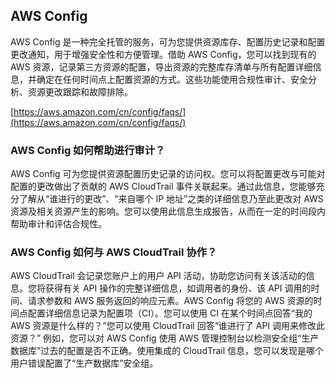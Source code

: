 ## AWS Config

AWS Config 是一种完全托管的服务，可为您提供资源库存、配置历史记录和配置更改通知，用于增强安全性和方便管理。借助 AWS Config，您可以找到现有的 AWS 资源，记录第三方资源的配置，导出资源的完整库存清单与所有配置详细信息，并确定在任何时间点上配置资源的方式。这些功能使用合规性审计、安全分析、资源更改跟踪和故障排除。

[https://aws.amazon.com/cn/config/faqs/](https://aws.amazon.com/cn/config/faqs/)

###  AWS Config 如何帮助进行审计？

AWS Config 可为您提供资源配置历史记录的访问权。您可以将配置更改与可能对配置的更改做出了贡献的 AWS CloudTrail 事件关联起来。通过此信息，您能够充分了解从“谁进行的更改”、“来自哪个 IP 地址”之类的详细信息乃至此更改对 AWS 资源及相关资源产生的影响。您可以使用此信息生成报告，从而在一定的时间段内帮助审计和评估合规性。

### AWS Config 如何与 AWS CloudTrail 协作？

AWS CloudTrail 会记录您账户上的用户 API 活动，协助您访问有关该活动的信息。您将获得有关 API 操作的完整详细信息，如调用者的身份、该 API 调用的时间、请求参数和 AWS 服务返回的响应元素。AWS Config 将您的 AWS 资源的时间点配置详细信息记录为配置项（CI）。您可以使用 CI 在某个时间点回答“我的 AWS 资源是什么样的？”您可以使用 CloudTrail 回答“谁进行了 API 调用来修改此资源？” 例如，您可以对 AWS Config 使用 AWS 管理控制台以检测安全组“生产数据库”过去的配置是否不正确。使用集成的 CloudTrail 信息，您可以发现是哪个用户错误配置了“生产数据库”安全组。

